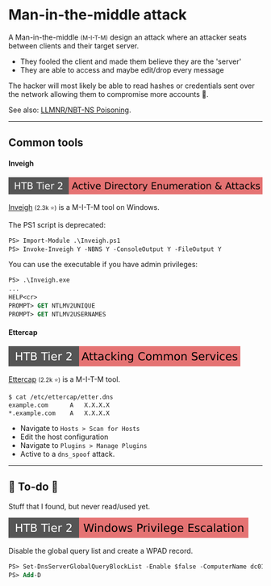 # Man-in-the-middle attack

<div class="row row-cols-lg-2"><div>

A Man-in-the-middle <small>(M-I-T-M)</small> design an attack where an attacker seats between clients and their target server.

* They fooled the client and made them believe they are the 'server'
* They are able to access and maybe edit/drop every message

The hacker will most likely be able to read hashes or credentials sent over the network allowing them to compromise more accounts 🔑.
</div><div>

See also: [LLMNR/NBT-NS Poisoning](/cybersecurity/red-team/s2.discovery/techniques/network/poisoning.md).
</div></div>

<hr class="sep-both">

## Common tools

<div class="row row-cols-lg-2"><div>

#### Inveigh

[![active_directory_enumeration_attacks](../../../../../_badges/htb/active_directory_enumeration_attacks.svg)](https://academy.hackthebox.com/course/preview/active-directory-enumeration--attacks)

[Inveigh](https://github.com/Kevin-Robertson/Inveigh) <small>(2.3k ⭐)</small> is a M-I-T-M tool on Windows.

The PS1 script is deprecated:

```ps
PS> Import-Module .\Inveigh.ps1
PS> Invoke-Inveigh Y -NBNS Y -ConsoleOutput Y -FileOutput Y
```

You can use the executable if you have admin privileges:

```ps
PS> .\Inveigh.exe
...
HELP<cr>
PROMPT> GET NTLMV2UNIQUE
PROMPT> GET NTLMV2USERNAMES
```
</div><div>

#### Ettercap

[![attacking_common_services](../../../../../_badges/htb/attacking_common_services.svg)](https://academy.hackthebox.com/course/preview/attacking-common-services)

[Ettercap](https://github.com/Ettercap/ettercap) <small>(2.2k ⭐)</small> is a M-I-T-M tool.

```shell!
$ cat /etc/ettercap/etter.dns
example.com      A   X.X.X.X
*.example.com    A   X.X.X.X
```

* Navigate to `Hosts > Scan for Hosts`
* Edit the host configuration
* Navigate to `Plugins > Manage Plugins`
* Active to a `dns_spoof` attack.
</div></div>

<hr class="sep-both">

## 👻 To-do 👻

Stuff that I found, but never read/used yet.

<div class="row row-cols-lg-2"><div>

[![windows_privilege_escalation](../../../../../_badges/htb/windows_privilege_escalation.svg)](https://academy.hackthebox.com/course/preview/windows-privilege-escalation)

Disable the global query list and create a WPAD record.

```ps
PS> Set-DnsServerGlobalQueryBlockList -Enable $false -ComputerName dc01.example.com
PS> Add-D